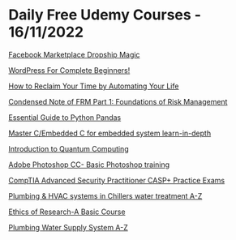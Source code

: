 # Daily Free Udemy Courses - 16/11/2022

[Facebook Marketplace Dropship Magic](https://www.udemy.com/course/facebook-marketplace-dropship-magic/?couponCode=FBDMNOVFREE2)
[WordPress For Complete Beginners!](https://www.udemy.com/course/wordpress-for-complete-beginners/?couponCode=NEWEST)
[How to Reclaim Your Time by Automating Your Life](https://www.udemy.com/course/automating/?couponCode=LETSAUTOMATE)
[Condensed Note of FRM Part 1: Foundations of Risk Management](https://www.udemy.com/course/condensed-note-of-frm-part-1-foundations-of-risk-management/?couponCode=PREP2022)
[Essential Guide to Python Pandas](https://www.udemy.com/course/essential-guide-to-python-pandas/?couponCode=AWESOMEPANDASCOURSE)
[Master C/Embedded C for embedded system learn-in-depth](https://www.udemy.com/course/master-cembedded-c-for-embedded-system-learn-in-depth-com/?couponCode=D0E90AC3BC10DBA915EE)
[Introduction to Quantum Computing](https://www.udemy.com/course/introduction-to-quantum-computing/?couponCode=D4E729DE145E8650C4EC)
[Adobe Photoshop CC- Basic Photoshop training](https://www.udemy.com/course/adobe-photoshop-cc-basic-photoshop-training/?couponCode=76AF73B4373735824EA3)
[CompTIA Advanced Security Practitioner CASP+ Practice Exams](https://www.udemy.com/course/comptia-advanced-security-practitioner-casp-practice-exams-w/?couponCode=FREE4U)
[Plumbing & HVAC systems in Chillers water treatment A-Z](https://www.udemy.com/course/hvac-chilled-water-system-chiller-ahu-fcu/?couponCode=52CD526319418D06A911)
[Ethics of Research-A Basic Course](https://www.udemy.com/course/ethics-of-research/?couponCode=ETHICSFREE1122)
[Plumbing Water Supply System A-Z](https://www.udemy.com/course/mechanical-engineering-full-water-supply-system-a-z/?couponCode=D086555F115BBD4C80D2)
